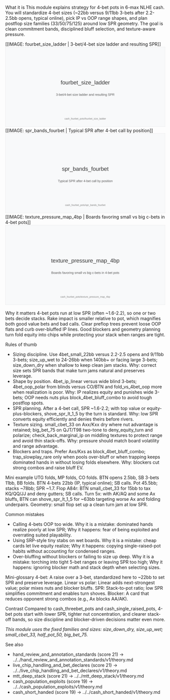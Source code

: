 What it is
This module explains strategy for 4-bet pots in 6-max NLHE cash. You will standardize 4-bet sizes (~22bb versus 9/11bb 3-bets after 2.2-2.5bb opens, typical online), pick IP vs OOP range shapes, and plan postflop size families (33/50/75/125) around low SPR geometry. The goal is clean commitment bands, disciplined bluff selection, and texture-aware pressure.

[[IMAGE: fourbet_size_ladder | 3-bet/4-bet size ladder and resulting SPR]]
![3-bet/4-bet size ladder and resulting SPR](images/fourbet_size_ladder.svg)
[[IMAGE: spr_bands_fourbet | Typical SPR after 4-bet call by position]]
![Typical SPR after 4-bet call by position](images/spr_bands_fourbet.svg)
[[IMAGE: texture_pressure_map_4bp | Boards favoring small vs big c-bets in 4-bet pots]]
![Boards favoring small vs big c-bets in 4-bet pots](images/texture_pressure_map_4bp.svg)

Why it matters
4-bet pots run at low SPR (often ~1.6-2.2), so one or two bets decide stacks. Rake impact is smaller relative to pot, which magnifies both good value bets and bad calls. Clear preflop trees prevent loose OOP flats and curb over-bluffed IP lines. Good blockers and geometry planning turn fold equity into chips while protecting your stack when ranges are tight.

Rules of thumb
- Sizing discipline. Use 4bet_small_22bb versus 2.2-2.5 opens and 9/11bb 3-bets; size_up_wet to 24-26bb when 140bb+ or facing large 3-bets; size_down_dry when shallow to keep clean jam stacks. Why: correct size sets SPR bands that make turn jams natural and preserves leverage.
- Shape by position. 4bet_ip_linear versus wide blind 3-bets; 4bet_oop_polar from blinds versus CO/BTN and fold_vs_4bet_oop more when realization is poor. Why: IP realizes equity and punishes wide 3-bets; OOP needs nuts plus block_4bet_bluff_combo to avoid tough postflop spots.
- SPR planning. After a 4-bet call, SPR ~1.6-2.2; with top value or equity-plus-blockers, shove_spr_lt_1_5 by the turn is standard. Why: low SPR converts equity efficiently and denies theirs before rivers.
- Texture sizing. small_cbet_33 on Axx/Kxx dry where nut advantage is retained; big_bet_75 on QJT/T98 two-tone to deny_equity_turn and polarize; check_back_marginal_ip on middling textures to protect range and avoid thin stack-offs. Why: pressure should match board volatility and range advantage.
- Blockers and traps. Prefer Axs/Kxs as block_4bet_bluff_combo; trap_slowplay_rare only when pools over-bluff or when trapping keeps dominated hands in without losing folds elsewhere. Why: blockers cut strong combos and raise bluff EV.

Mini example
UTG folds, MP folds, CO folds. BTN opens 2.5bb, SB 3-bets 11bb, BB folds. BTN 4-bets 22bb (IP, typical online); SB calls. Pot 45.5bb; stacks ~78bb; SPR ~1.7.
Flop A84r: BTN small_cbet_33 for 15bb to tax KQ/QQ/JJ and deny gutters; SB calls.
Turn 5x: with AK/AQ and some Ax bluffs, BTN can shove_spr_lt_1_5 for ~63bb targeting worse Ax and folding underpairs. Geometry: small flop set up a clean turn jam at low SPR.

Common mistakes
- Calling 4-bets OOP too wide. Why it is a mistake: dominated hands realize poorly at low SPR; Why it happens: fear of being exploited and overrating suited playability.
- Using SRP-style tiny stabs on wet boards. Why it is a mistake: cheap cards let live equity realize; Why it happens: copying single-raised-pot habits without accounting for condensed ranges.
- Over-bluffing without blockers or failing to size up deep. Why it is a mistake: torching into tight 5-bet ranges or leaving SPR too high; Why it happens: ignoring blocker math and stack depth when selecting sizes.

Mini-glossary
4-bet: A raise over a 3-bet, standardized here to ~22bb to set SPR and preserve leverage.
Linear vs polar: Linear adds next-strongest value; polar mixes nuts and blocker bluffs.
SPR: Stack-to-pot ratio; low SPR simplifies commitment and enables turn shoves.
Blocker: A card that reduces opponent strong combos (e.g., Ax blocks AA/AK).

Contrast
Compared to cash_threebet_pots and cash_single_raised_pots, 4-bet pots start with lower SPR, tighter nut concentration, and clearer stack-off bands, so size discipline and blocker-driven decisions matter even more.

_This module uses the fixed families and sizes: size_down_dry, size_up_wet; small_cbet_33, half_pot_50, big_bet_75._

See also
- hand_review_and_annotation_standards (score 21) -> ../../hand_review_and_annotation_standards/v1/theory.md
- live_chip_handling_and_bet_declares (score 21) -> ../../live_chip_handling_and_bet_declares/v1/theory.md
- mtt_deep_stack (score 21) -> ../../mtt_deep_stack/v1/theory.md
- cash_population_exploits (score 19) -> ../../cash_population_exploits/v1/theory.md
- cash_short_handed (score 19) -> ../../cash_short_handed/v1/theory.md